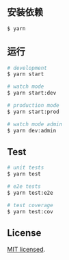 ## 安装依赖

```bash
$ yarn
```

## 运行

```bash
# development
$ yarn start

# watch mode
$ yarn start:dev

# production mode
$ yarn start:prod

# watch mode admin
$ yarn dev:admin

```

## Test

```bash
# unit tests
$ yarn test

# e2e tests
$ yarn test:e2e

# test coverage
$ yarn test:cov
```

## License

  [MIT licensed](LICENSE).
